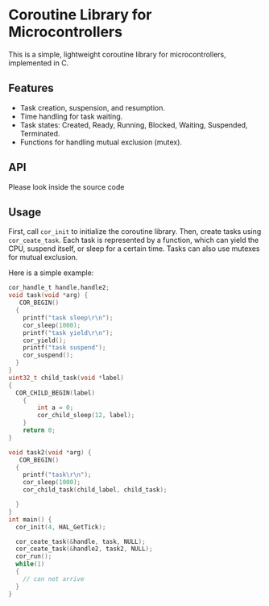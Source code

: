 # Coroutine Library for Microcontrollers

This is a simple, lightweight coroutine library for microcontrollers, implemented in C.

## Features

- Task creation, suspension, and resumption.
- Time handling for task waiting.
- Task states: Created, Ready, Running, Blocked, Waiting, Suspended, Terminated.
- Functions for handling mutual exclusion (mutex).

## API

Please look inside the source code

## Usage

First, call `cor_init` to initialize the coroutine library. Then, create tasks using `cor_ceate_task`. Each task is represented by a function, which can yield the CPU, suspend itself, or sleep for a certain time. Tasks can also use mutexes for mutual exclusion.

Here is a simple example:

```c
cor_handle_t handle,handle2;
void task(void *arg) {
   COR_BEGIN()
  {
    printf("task sleep\r\n");
    cor_sleep(1000);
    printf("task yield\r\n");
    cor_yield();
    printf("task suspend");
    cor_suspend();
  }
}
uint32_t child_task(void *label)
{
  COR_CHILD_BEGIN(label)
    {
        int a = 0;
        cor_child_sleep(12, label);
    }
    return 0;
}

void task2(void *arg) {
   COR_BEGIN()
  {
    printf("task\r\n");
    cor_sleep(1000);
    cor_child_task(child_label, child_task);

  }
}
int main() {
  cor_init(4, HAL_GetTick);

  cor_ceate_task(&handle, task, NULL);
  cor_ceate_task(&handle2, task2, NULL);
  cor_run();
  while(1)
  {
    // can not arrive
  }
}
```

